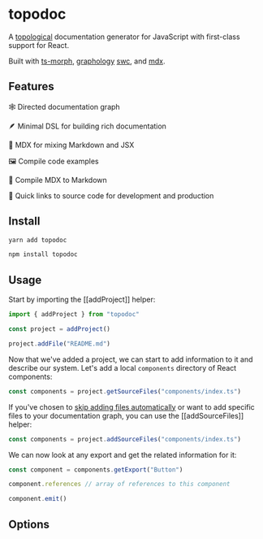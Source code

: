 <!--- This README was auto-generated from "packages/topodoc/README.mdx" using "yarn build:readme" --> 

 # topodoc

A [topological](https://en.wikipedia.org/wiki/Network%5Ftopology) documentation generator for JavaScript with first-class support for React.

Built with [ts-morph](https://ts-morph.com/), [graphology](https://graphology.github.io/) [swc](https://swc.rs/), and [mdx](https://github.com/mdx-js/mdx).

## Features

🕸 Directed documentation graph

🪶 Minimal DSL for building rich documentation

📝 MDX for mixing Markdown and JSX

🖼 Compile code examples

📰 Compile MDX to Markdown

🐇 Quick links to source code for development and production

## Install

```bash
yarn add topodoc

```

```bash
npm install topodoc

```

## Usage

Start by importing the \[\[addProject\]\] helper:

```ts
import { addProject } from "topodoc"

const project = addProject()

project.addFile("README.md")

```

Now that we've added a project, we can start to add information to it and describe our system. Let's add a local `components` directory of React components:

```ts
const components = project.getSourceFiles("components/index.ts")

```

If you've chosen to [skip adding files automatically](%5B%5B#index.options.skip%5D%5D) or want to add specific files to your documentation graph, you can use the \[\[addSourceFiles\]\] helper:

```ts
const components = project.addSourceFiles("components/index.ts")

```

We can now look at any export and get the related information for it:

```ts
const component = components.getExport("Button")

component.references // array of references to this component

```

```ts
component.emit()

```

## Options